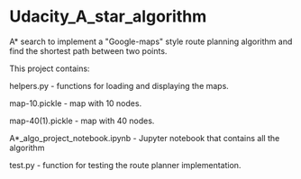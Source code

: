# Udacity_A_star_algorithm

A* search to implement a "Google-maps" style route planning algorithm and find the shortest path between two points.

This project contains:

helpers.py - functions for loading and displaying the maps.

map-10.pickle -  map with 10 nodes.

map-40(1).pickle -  map with 40 nodes.

A*_algo_project_notebook.ipynb - Jupyter notebook that contains all the algorithm

test.py -  function for testing the route planner implementation.
